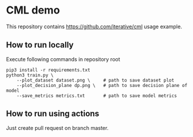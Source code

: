 # CML demo

This repository contains https://github.com/iterative/cml usage example.

## How to run locally

Execute following commands in repository root

```
pip3 install -r requirements.txt
python3 train.py \
    --plot_dataset dataset.png \     # path to save dataset plot
    --plot_decision_plane dp.png \   # path to save decision plane of model
    --save_metrics metrics.txt       # path to save model metrics
```


## How to run using actions

Just create pull request on branch master.

